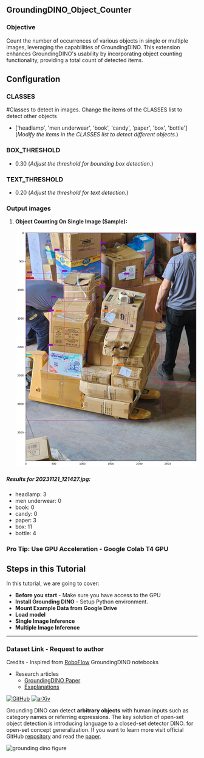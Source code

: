 ## GroundingDINO_Object_Counter

### Objective
Count the number of occurrences of various objects in single or multiple images, leveraging the capabilities of GroundingDINO. This extension enhances GroundingDINO's usability by incorporating object counting functionality, providing a total count of detected items.

## Configuration
### CLASSES 
#Classes to detect in images. Change the items of the CLASSES list to detect other objects  
- ['headlamp', 'men underwear', 'book', 'candy', 'paper', 'box', 'bottle']
  (*Modify the items in the CLASSES list to detect different objects.*)

### BOX_THRESHOLD
- 0.30
  (*Adjust the threshold for bounding box detection.*)

### TEXT_THRESHOLD
- 0.20
  (*Adjust the threshold for text detection.*)


### Output images

1. **Object Counting On Single Image (Sample):**
   <p align="center">
   <img src="Output_images/Output_1.png" width=750></p>
  
##### Results for 20231121_121427.jpg: 
- headlamp: 3
- men underwear: 0
- book: 0
- candy: 0
- paper: 3
- box: 11
- bottle: 4

### Pro Tip: Use GPU Acceleration - Google Colab T4 GPU

## Steps in this Tutorial

In this tutorial, we are going to cover:

- **Before you start** - Make sure you have access to the GPU
- **Install Grounding DINO** - Setup Python environment.
- **Mount Example Data from Google Drive**
- **Load model**
- **Single Image Inference**
- **Multiple Image Inference**
---
### Dataset Link - Request to author
Credits - Inspired from [RoboFlow](https://github.com/roboflow/notebooks/tree/main/notebooks) GroundingDINO notebooks
- Research articles
   * [GroundingDINO Paper](https://arxiv.org/abs/2303.05499)
   * [Exaplanations](https://www.ikomia.ai/blog/grounding-dino-zero-shot-detection-explained)

[![GitHub](https://badges.aleen42.com/src/github.svg)](https://github.com/IDEA-Research/GroundingDINO) [![arXiv](https://img.shields.io/badge/arXiv-2303.05499-b31b1b.svg)](https://arxiv.org/abs/2303.05499)

Grounding DINO can detect **arbitrary objects** with human inputs such as category names or referring expressions. The key solution of open-set object detection is introducing language to a closed-set detector DINO. for open-set concept generalization. If you want to learn more visit official GitHub [repository](https://github.com/IDEA-Research/GroundingDINO) and read the [paper](https://arxiv.org/abs/2303.05499).

![grounding dino figure](https://media.roboflow.com/notebooks/examples/grounding-dino-figure.png)

